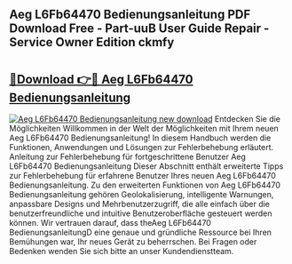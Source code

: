## Aeg L6Fb64470 Bedienungsanleitung PDF Download Free - Part-uuB User Guide Repair - Service Owner Edition ckmfy

# <h2><a href="http://df14pwg.blite.top/?on=Aeg+L6Fb64470+Bedienungsanleitung">🔗Download 👉🔴 Aeg L6Fb64470 Bedienungsanleitung</a></h2>

[![Aeg L6Fb64470 Bedienungsanleitung new download](https://i.imgur.com/lujVjoI.png)](http://df14pwg.blite.top/?on=Aeg+L6Fb64470+Bedienungsanleitung)
Entdecken Sie die Möglichkeiten Willkommen in der Welt der Möglichkeiten mit Ihrem neuen Aeg L6Fb64470 Bedienungsanleitung! In diesem Handbuch werden die Funktionen, Anwendungen und Lösungen zur Fehlerbehebung erläutert. Anleitung zur Fehlerbehebung für fortgeschrittene Benutzer Aeg L6Fb64470 Bedienungsanleitung Dieser Abschnitt enthält erweiterte Tipps zur Fehlerbehebung für erfahrene Benutzer Ihres neuen Aeg L6Fb64470 Bedienungsanleitung. Zu den erweiterten Funktionen von Aeg L6Fb64470 Bedienungsanleitung gehören Geolokalisierung, intelligente Warnungen, anpassbare Designs und Mehrbenutzerzugriff, die alle einfach über die benutzerfreundliche und intuitive Benutzeroberfläche gesteuert werden können. Wir vertrauen darauf, dass theAeg L6Fb64470 BedienungsanleitungD eine genaue und gründliche Ressource bei Ihren Bemühungen war, Ihr neues Gerät zu beherrschen. Bei Fragen oder Bedenken wenden Sie sich bitte an unser Kundendienstteam.
